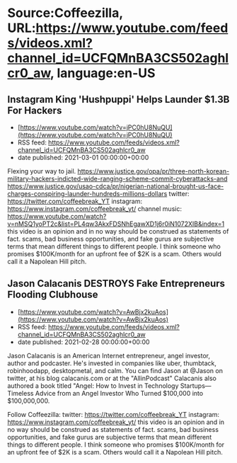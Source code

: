 # Source:Coffeezilla, URL:https://www.youtube.com/feeds/videos.xml?channel_id=UCFQMnBA3CS502aghlcr0_aw, language:en-US

## Instagram King 'Hushpuppi' Helps Launder $1.3B For Hackers
 - [https://www.youtube.com/watch?v=jPC0hU8NuQU](https://www.youtube.com/watch?v=jPC0hU8NuQU)
 - RSS feed: https://www.youtube.com/feeds/videos.xml?channel_id=UCFQMnBA3CS502aghlcr0_aw
 - date published: 2021-03-01 00:00:00+00:00

Flexing your way to jail. 
https://www.justice.gov/opa/pr/three-north-korean-military-hackers-indicted-wide-ranging-scheme-commit-cyberattacks-and
https://www.justice.gov/usao-cdca/pr/nigerian-national-brought-us-face-charges-conspiring-launder-hundreds-millions-dollars
twitter: https://twitter.com/coffeebreak_YT
instagram: https://www.instagram.com/coffeebreak_yt/
channel music: https://www.youtube.com/watch?v=nMSQ1yoPT2c&list=PL4qw3AkxFDSNhEgawXD1j6r0iN1072XIB&index=1
this video is an opinion and in no way should be construed as statements of fact. scams, bad business opportunities, and fake gurus are subjective terms that mean different things to different people. I think someone who promises $100K/month for an upfront fee of $2K is a scam. Others would call it a Napolean Hill pitch.

## Jason Calacanis DESTROYS Fake Entrepreneurs Flooding Clubhouse
 - [https://www.youtube.com/watch?v=AwBjx2kuAos](https://www.youtube.com/watch?v=AwBjx2kuAos)
 - RSS feed: https://www.youtube.com/feeds/videos.xml?channel_id=UCFQMnBA3CS502aghlcr0_aw
 - date published: 2021-02-28 00:00:00+00:00

Jason Calacanis is an American Internet entrepreneur, angel investor, author and podcaster. He's invested in companies like uber, thumbtack, robinhoodapp, desktopmetal, and calm. You can find Jason at @Jason on twitter, at his blog calacanis.com or at the "AllinPodcast"
Calacanis also authored a book titled "Angel: How to Invest in Technology Startups—Timeless Advice from an Angel Investor Who Turned $100,000 into $100,000,000. 

Follow Coffeezilla:
twitter: https://twitter.com/coffeebreak_YT
instagram: https://www.instagram.com/coffeebreak_yt/
this video is an opinion and in no way should be construed as statements of fact. scams, bad business opportunities, and fake gurus are subjective terms that mean different things to different people. I think someone who promises $100K/month for an upfront fee of $2K is a scam. Others would call it a Napolean Hill pitch.

